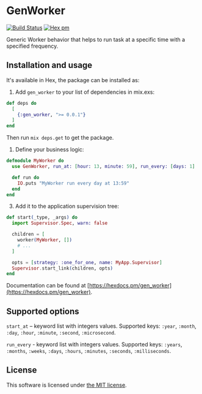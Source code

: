 # GenWorker

[![Build Status](https://travis-ci.org/Kr00lIX/gen_worker.svg?branch=master)](https://travis-ci.org/Kr00lIX/gen_worker)
[![Hex pm](https://img.shields.io/hexpm/v/gen_worker.svg?style=flat)](https://hex.pm/packages/gen_worker)

Generic Worker behavior that helps to run task at a specific time with a specified frequency.

## Installation and usage
It's available in Hex, the package can be installed as:

1. Add `gen_worker` to your list of dependencies in mix.exs:
```elixir
def deps do
  [
    {:gen_worker, ">= 0.0.1"}
  ]
end
```
Then run `mix deps.get` to get the package.

1. Define your business logic:

```elixir
defmodule MyWorker do
  use GenWorker, run_at: [hour: 13, minute: 59], run_every: [days: 1]

  def run do
    IO.puts "MyWorker run every day at 13:59"
  end
end
```

3. Add it to the application supervision tree:
```elixir
def start(_type, _args) do
  import Supervisor.Spec, warn: false

  children = [
    worker(MyWorker, [])
    # ...
  ]

  opts = [strategy: :one_for_one, name: MyApp.Supervisor]
  Supervisor.start_link(children, opts)
end
```

Documentation can be found at [https://hexdocs.pm/gen_worker](https://hexdocs.pm/gen_worker).

## Supported options
`start_at` – keyword list with integers values. Supported keys: 
`:year`, `:month`, `:day`, `:hour`, `:minute`, `:second`, `:microsecond`.

`run_every` - keyword list with integers values. Supported keys: `:years`, `:months`, `:weeks`, `:days`, `:hours`, `:minutes`, `:seconds`, `:milliseconds`.


## License
This software is licensed under [the MIT license](LICENSE.md).